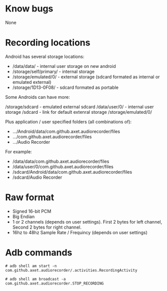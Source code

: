 # Know bugs

None

# Recording locations

Android has several storage locations:

  * /data/data/ - internal user storage on new android
  * /storage/self/primary/ - internal storage
  * /storage/emulated/0/ - external storage (sdcard formated as internal or emulated external)
  * /storage/1D13-0F08/ - sdcard formated as portable

Some Androids can have more:

/storage/sdcard - emulated external sdcard
/data/user/0/ - internal user storage
/sdcard - link for default extenral storage /storage/emulated/0/

Plus application / user specified folders (all combinations of):

  * .../Android/data/com.github.axet.audiorecorder/files
  * .../com.github.axet.audiorecorder/files
  * .../Audio Recorder

For example:

  * /data/data/com.github.axet.audiorecorder/files
  * /data/user/0/com.github.axet.audiorecorder/files
  * /sdcard/Android/data/com.github.axet.audiorecorder/files
  * /sdcard/Audio Recorder

# Raw format

  * Signed 16-bit PCM
  * Big Endian
  * 1 or 2 channels (depends on user settings). First 2 bytes for left channel, Second 2 bytes for right channel.
  * 16hz to 48hz Sample Rate / Frequincy (depends on user settings)

# Adb commands

    # adb shell am start -n com.github.axet.audiorecorder/.activities.RecordingActivity

    # adb shell am broadcast -a com.github.axet.audiorecorder.STOP_RECORDING
